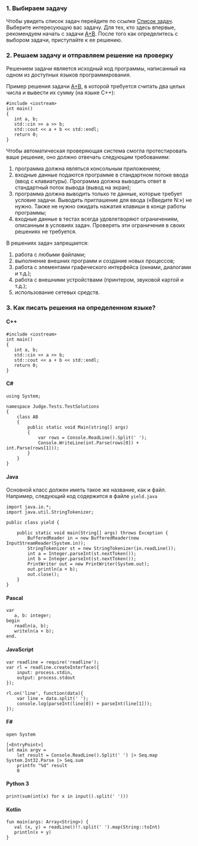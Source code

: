 ﻿### 1. Выбираем задачу

Чтобы увидеть список задач перейдите по ссылке [Список задач](Problems). 
Выберите интересующую вас задачу. 
Для тех, кто здесь впервые, рекомендуем начать с задачи [A+B](Problems/Statement/1). После того как определитесь с выбором задачи, приступайте к ее решению.

### 2. Решаем задачу и отправляем решение на проверку

Решением задачи является исходный код программы, написанный на одном из доступных языков программирования.

Пример решения задачи [A+B](Problems/Statement/1), в которой требуется считать два целых числа и вывести их сумму (на языке C++):

```
#include <iostream>
int main()
{
   int a, b;
   std::cin >> a >> b;
   std::cout << a + b << std::endl;
   return 0;
}
```

Чтобы автоматическая проверяющая система смогла протестировать ваше решение, оно должно отвечать следующим требованиям:

1. программа должна являться консольным приложением;
2. входные данные подаются программе в стандартном потоке ввода (ввод с клавиатуры). Программа должна выводить ответ в стандартный поток вывода (вывод на экран);
3. программа должна выводить только те данные, которые требует условие задачи. Выводить приглашение для ввода («Введите N:») не нужно. Также не нужно ожидать нажатия клавиши в конце работы программы;
4. входные данные в тестах всегда удовлетворяют ограничениям, описанным в условиях задач. Проверять эти ограничения в своих решениях не требуется.

В решениях задач запрещается:

1. работа с любыми файлами;
2. выполнение внешних программ и создание новых процессов;
3. работа с элементами графического интерфейса (окнами, диалогами и т.д.);
4. работа с внешними устройствами (принтером, звуковой картой и т.д.);
5. использование сетевых средств.

### 3. Как писать решения на определенном языке?

#### C++

```
#include <iostream>
int main()
{
   int a, b;
   std::cin >> a >> b;
   std::cout << a + b << std::endl;
   return 0;
}
```

#### C#
```
using System;

namespace Judge.Tests.TestSolutions
{
    class AB
    {
        public static void Main(string[] args)
        {
            var rows = Console.ReadLine().Split(' ');
            Console.WriteLine(int.Parse(rows[0]) + int.Parse(rows[1]));
        }
    }
}

```

#### Java

Основной класс должен иметь такое же название, как и файл. Например, следующий код содержится в файле `yield.java`

```
import java.io.*;
import java.util.StringTokenizer;

public class yield {

    public static void main(String[] args) throws Exception {
        BufferedReader in = new BufferedReader(new InputStreamReader(System.in));
        StringTokenizer st = new StringTokenizer(in.readLine());
        int a = Integer.parseInt(st.nextToken());
        int b = Integer.parseInt(st.nextToken());
        PrintWriter out = new PrintWriter(System.out);
        out.println(a + b);
        out.close();
    }
}
```

#### Pascal
```
var
   a, b: integer;
begin
   readln(a, b);
   writeln(a + b);
end.
```

#### JavaScript

```
var readline = require('readline');
var rl = readline.createInterface({
    input: process.stdin,
    output: process.stdout
});

rl.on('line', function(data){
    var line = data.split(' ');
    console.log(parseInt(line[0]) + parseInt(line[1]));
});
```

#### F#
```
open System

[<EntryPoint>]
let main argv = 
    let result = Console.ReadLine().Split(' ') |> Seq.map System.Int32.Parse |> Seq.sum
    printfn "%d" result
    0

```

#### Python 3
```
print(sum(int(x) for x in input().split(' ')))
```

#### Kotlin
```
fun main(args: Array<String>) {
   val (x, y) = readLine()!!.split(' ').map(String::toInt)
   println(x + y)
}
```